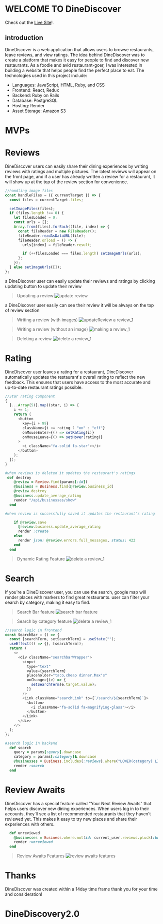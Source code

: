 # WELCOME TO DineDiscover

Check out the [Live Site](https://DineDiscover-jz8y.onrender.com/)!.

## introduction

DineDiscover is a web application that allows users to browse restaurants, leave reviews, and view ratings. The idea behind DineDiscover was to create a platform that makes it easy for people to find and discover new restaurants. As a foodie and avid restaurant-goer, I was interested in building a website that helps people find the perfect place to eat.
The technologies used in this project include:

- Languages: JavaScript, HTML, Ruby, and CSS
- Frontend: React, Redux
- Backend: Ruby on Rails
- Database: PostgreSQL
- Hosting: Render
- Asset Storage: Amazon S3

# MVPs

# Reviews

DineDiscover users can easily share their dining experiences by writing reviews with ratings and multiple pictures. The latest reviews will appear on the front page, and if a user has already written a review for a restaurant, it will show up at the top of the review section for convenience.

```js
//handling image files
const handleFiles = ({ currentTarget }) => {
  const files = currentTarget.files;

  setImageFiles(files);
  if (files.length !== 0) {
    let filesLoaded = 0;
    const urls = [];
    Array.from(files).forEach((file, index) => {
      const fileReader = new FileReader();
      fileReader.readAsDataURL(file);
      fileReader.onload = () => {
        urls[index] = fileReader.result;

        if (++filesLoaded === files.length) setImageUrls(urls);
      };
    });
  } else setImageUrls([]);
};
```

a DineDiscover user can easily update their reviews and ratings by clicking updating button to update their review

> Updating a review
> ![update review](/app/assets/images/update.gif)

a DineDiscover user easily can see their review it will be always on the top of review section

> Writing a review (with images)
> ![updateReview a review_1](/app/assets/images/starReview_2.gif)

> Writing a review (without an image)
> ![making a review_1](/app/assets/images/starReview_1.gif)

> Deleting a review
> ![delete a review_1](/app/assets/images/deleteReview.gif)

# Rating

DineDiscover user leaves a rating for a restaurant, DineDiscover automatically updates the restaurant's overall rating to reflect the new feedback. This ensures that users have access to the most accurate and up-to-date restaurant ratings possible.

```javascript
//Star rating component
{
  [...Array(5)].map((star, i) => {
    i += 1;
    return (
      <button
        key={i + 99}
        className={i <= rating ? "on" : "off"}
        onMouseEnter={() => setRating(i)}
        onMouseLeave={() => setHover(rating)}
      >
        <i className="fa-solid fa-star"></i>
      </button>
    );
  });
}
```

```ruby
#when reviews is deleted it updates the restaurant's ratings
 def destroy
    @review = Review.find(params[:id])
    @business = Business.find(@review.business_id)
    @review.destroy
    @business.update_average_rating
    render "/api/businesses/show"
  end
```

```ruby
#when review is successfully saved it updates the restaurant's rating

    if @review.save
      @review.business.update_average_rating
      render :create
    else
      render json: @review.errors.full_messages, status: 422
    end
  end
```

> Dynamic Rating Feature
> ![delete a review_1](/app/assets/images/rating.gif)

# Search

If you're a DineDiscover user, you can use the search, google map will render places with markers to find great restaurants. user can filter your search by category, making it easy to find.

> Search Bar feature
> ![search bar feature](/app/assets/images/searchType.gif)

> Search by category feature
> ![delete a review_1](/app/assets/images/searchcate.gif)

```js
//search logic in frontend
const SearchBar = () => {
  const [searchTerm, setSearchTerm] = useState("");
  useEffect(() => {}, [searchTerm]);
  return (
    <>
      <div className="searchbarWrapper">
        <input
          type="text"
          value={searchTerm}
          placeholder="taco,cheap dinner,Max's"
          onChange={(e) => {
            setSearchTerm(e.target.value);
          }}
        />
        <Link className="searchLink" to={`/search/${searchTerm}`}>
          <button>
            <i className="fa-solid fa-magnifying-glass"></i>
          </button>
        </Link>
      </div>
    </>
  );
};
```

```ruby
#search logic in backend
  def search
    query = params[:query].downcase
    category = params[:category]&.downcase
    @businesses = Business.includes(:reviews).where("LOWER(category) LIKE ?", "%#{query}%")
    render :search
  end
```

# Review Awaits

DineDiscover has a special feature called "Your Next Review Awaits" that helps users discover new dining experiences. When users log in to their accounts, they'll see a list of recommended restaurants that they haven't reviewed yet. This makes it easy to try new places and share their experiences with others.

```ruby
  def unreviewed
    @businesses = Business.where.not(id: current_user.reviews.pluck(:business_id)).order("RANDOM()").limit(6)
    render :unreviewed
  end
```

> Review Awaits Features
> ![review awaits features](/app/assets/images/await.gif)

# Thanks

DineDiscover was created within a 14day time frame thank you for your time and consideration!
# DineDiscovery2.0

